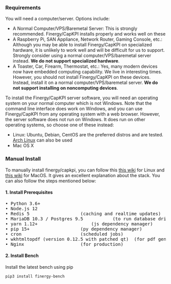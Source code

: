 ### Requirements

You will need a computer/server. Options include:

- A Normal Computer/VPS/Baremetal Server: This is strongly recommended. Finergy/CapKPI installs properly and works well on these
- A Raspberry Pi, SAN Appliance, Network Router, Gaming Console, etc.: Although you may be able to install Finergy/CapKPI on specialized hardware, it is unlikely to work well and will be difficult for us to support. Strongly consider using a normal computer/VPS/baremetal server instead. **We do not support specialized hardware**.
- A Toaster, Car, Firearm, Thermostat, etc.: Yes, many modern devices now have embedded computing capability. We live in interesting times. However, you should not install Finergy/CapKPI on these devices. Instead, install it on a normal computer/VPS/baremetal server. **We do not support installing on noncomputing devices**.

To install the Finergy/CapKPI server software, you will need an operating system on your normal computer which is not Windows. Note that the command line interface does work on Windows, and you can use Finergy/CapKPI from any operating system with a web browser. However, the server software does not run on Windows. It does run on other operating systems, so choose one of these instead:

- Linux: Ubuntu, Debian, CentOS are the preferred distros and are tested. [Arch Linux](https://github.com/finergyrs/bench/wiki/Install-CapKPI-on-ArchLinux) can also be used
- Mac OS X

### Manual Install

To manually install finergy/capkpi, you can follow this [this wiki](https://github.com/finergyrs/finergy/wiki/The-Hitchhiker%27s-Guide-to-Installing-Finergy-on-Linux) for Linux and [this wiki](https://github.com/finergyrs/finergy/wiki/The-Hitchhiker's-Guide-to-Installing-Finergy-on-Mac-OS-X) for MacOS. It gives an excellent explanation about the stack. You can also follow the steps mentioned below:

#### 1. Install Prerequisites
<pre>
• Python 3.6+
• Node.js 12
• Redis 5					(caching and realtime updates)
• MariaDB 10.3 / Postgres 9.5			(to run database driven apps)
• yarn 1.12+					(js dependency manager)
• pip 15+					(py dependency manager)
• cron 						(scheduled jobs)
• wkhtmltopdf (version 0.12.5 with patched qt) 	(for pdf generation)
• Nginx 					(for production)
</pre>

#### 2. Install Bench

Install the latest bench using pip

	pip3 install finergy-bench
